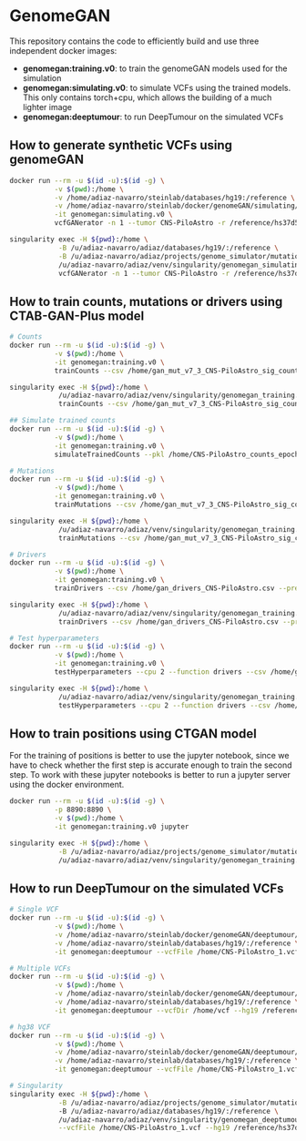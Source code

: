 # GenomeGAN

This repository contains the code to efficiently build and use three independent docker images:
- **genomegan:training.v0**: to train the genomeGAN models used for the simulation
- **genomegan:simulating.v0**: to simulate VCFs using the trained models. This only contains torch+cpu, which allows the building of a much lighter image 
- **genomegan:deeptumour**: to run DeepTumour on the simulated VCFs

## How to generate synthetic VCFs using genomeGAN

```bash
docker run --rm -u $(id -u):$(id -g) \
           -v $(pwd):/home \
           -v /home/adiaz-navarro/steinlab/databases/hg19:/reference \
           -v /home/adiaz-navarro/steinlab/docker/genomeGAN/simulating/trained_models/:/genomeGAN/trained_models \
           -it genomegan:simulating.v0 \
           vcfGANerator -n 1 --tumor CNS-PiloAstro -r /reference/hs37d5.fa

singularity exec -H ${pwd}:/home \
            -B /u/adiaz-navarro/adiaz/databases/hg19/:/reference \
            -B /u/adiaz-navarro/adiaz/projects/genome_simulator/mutations_distribution/gan/genomeGAN_simulations/trained_models/:/genomeGAN/trained_models \
            /u/adiaz-navarro/adiaz/venv/singularity/genomegan_simulating.sif launcher.py \
            vcfGANerator -n 1 --tumor CNS-PiloAstro -r /reference/hs37d5.fa
```

## How to train counts, mutations or drivers using CTAB-GAN-Plus model

```bash
# Counts
docker run --rm -u $(id -u):$(id -g) \
           -v $(pwd):/home \
           -it genomegan:training.v0 \
           trainCounts --csv /home/gan_mut_v7_3_CNS-PiloAstro_sig_counts.csv --prefix CNS-PiloAstro --epochs 230 --batch_size 15 --lr 0.0015

singularity exec -H ${pwd}:/home \
            /u/adiaz-navarro/adiaz/venv/singularity/genomegan_training.sif launcher.py \
            trainCounts --csv /home/gan_mut_v7_3_CNS-PiloAstro_sig_counts.csv --prefix CNS-PiloAstro --epochs 230 --batch_size 15 --lr 0.0015

## Simulate trained counts
docker run --rm -u $(id -u):$(id -g) \
           -v $(pwd):/home \
           -it genomegan:training.v0 \
           simulateTrainedCounts --pkl /home/CNS-PiloAstro_counts_epoch220_batchsize10_lr0.007.pkl --nFiles 7 --nSamples 89

# Mutations
docker run --rm -u $(id -u):$(id -g) \
           -v $(pwd):/home \
           -it genomegan:training.v0 \
           trainMutations --csv /home/gan_mut_v7_3_CNS-PiloAstro_sig_counts.csv --prefix CNS-PiloAstro --epochs 10000 --batch_size 200 --test_ratio 0.3 --lr 0.002

singularity exec -H ${pwd}:/home \
            /u/adiaz-navarro/adiaz/venv/singularity/genomegan_training.sif launcher.py \
            trainMutations --csv /home/gan_mut_v7_3_CNS-PiloAstro_sig_counts.csv --prefix CNS-PiloAstro --epochs 10000 --batch_size 200 --test_ratio 0.3 --lr 0.002

# Drivers
docker run --rm -u $(id -u):$(id -g) \
           -v $(pwd):/home \
           -it genomegan:training.v0 \
           trainDrivers --csv /home/gan_drivers_CNS-PiloAstro.csv --prefix CNS-PiloAstro --epochs 230 --batch_size 15 --lr 0.0015

singularity exec -H ${pwd}:/home \
            /u/adiaz-navarro/adiaz/venv/singularity/genomegan_training.sif launcher.py \
            trainDrivers --csv /home/gan_drivers_CNS-PiloAstro.csv --prefix CNS-PiloAstro --epochs 230 --batch_size 15 --lr 0.0015

# Test hyperparameters
docker run --rm -u $(id -u):$(id -g) \
           -v $(pwd):/home \
           -it genomegan:training.v0 \
           testHyperparameters --cpu 2 --function drivers --csv /home/gan_drivers_CNS-PiloAstro.csv --prefix CNS-PiloAstro --epochs 100 400 20 --batch_size 10 30 5 --lr 0.001 0.01 0.001 

singularity exec -H ${pwd}:/home \
            /u/adiaz-navarro/adiaz/venv/singularity/genomegan_training.sif launcher.py \
            testHyperparameters --cpu 2 --function drivers --csv /home/gan_drivers_CNS-PiloAstro.csv --prefix CNS-PiloAstro --epochs 100 400 20 --batch_size 10 30 5 --lr 0.001 0.01 0.001 
```

## How to train positions using CTGAN model

For the training of positions is better to use the jupyter notebook, since we have to check whether the first step is accurate enough to train the second step. To work with these jupyter notebooks is better to run a jupyter server using the docker environment.

```bash
docker run --rm -u $(id -u):$(id -g) \
           -p 8890:8890 \
           -v $(pwd):/home \
           -it genomegan:training.v0 jupyter

singularity exec -H ${pwd}:/home \
            -B /u/adiaz-navarro/adiaz/projects/genome_simulator/mutations_distribution/gan/files/positions/:/mnt/
            /u/adiaz-navarro/adiaz/venv/singularity/genomegan_training.sif jupyter-lab --no-browser --port 8890 --ip=`hostname` 
```

## How to run DeepTumour on the simulated VCFs

```bash
# Single VCF
docker run --rm -u $(id -u):$(id -g) \
           -v $(pwd):/home \
           -v /home/adiaz-navarro/steinlab/docker/genomeGAN/deeptumour/trained_models:/DeepTumour/trained_models \
           -v /home/adiaz-navarro/steinlab/databases/hg19/:/reference \
           -it genomegan:deeptumour --vcfFile /home/CNS-PiloAstro_1.vcf --hg19 /reference/hs37d5.fa

# Multiple VCFs
docker run --rm -u $(id -u):$(id -g) \
           -v $(pwd):/home \
           -v /home/adiaz-navarro/steinlab/docker/genomeGAN/deeptumour/trained_models:/DeepTumour/trained_models \
           -v /home/adiaz-navarro/steinlab/databases/hg19/:/reference \
           -it genomegan:deeptumour --vcfDir /home/vcf --hg19 /reference/hs37d5.fa

# hg38 VCF
docker run --rm -u $(id -u):$(id -g) \
           -v $(pwd):/home \
           -v /home/adiaz-navarro/steinlab/docker/genomeGAN/deeptumour/trained_models:/DeepTumour/trained_models \
           -v /home/adiaz-navarro/steinlab/databases/hg19/:/reference \
           -it genomegan:deeptumour --vcfFile /home/CNS-PiloAstro_1.vcf --hg19 /reference/hs37d5.fa --liftOver

# Singularity
singularity exec -H ${pwd}:/home \
            -B /u/adiaz-navarro/adiaz/projects/genome_simulator/mutations_distribution/gan/scripts/deeptumour/trained_models:/DeepTumour/trained_models
            -B /u/adiaz-navarro/adiaz/databases/hg19/:/reference \
            /u/adiaz-navarro/adiaz/venv/singularity/genomegan_deeptumour.sif DeepTumour.py \
            --vcfFile /home/CNS-PiloAstro_1.vcf --hg19 /reference/hs37d5.fa

```